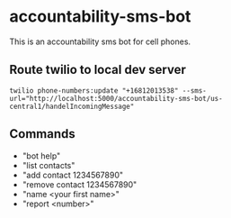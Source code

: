 # accountability-sms-bot

This is an accountability sms bot for cell phones.

## Route twilio to local dev server

`twilio phone-numbers:update "+16812013538" --sms-url="http://localhost:5000/accountability-sms-bot/us-central1/handelIncomingMessage"`

## Commands

* "bot help"
* "list contacts"
* "add contact 1234567890"
* "remove contact 1234567890"
* "name \<your first name\>"
* "report \<number\>"
